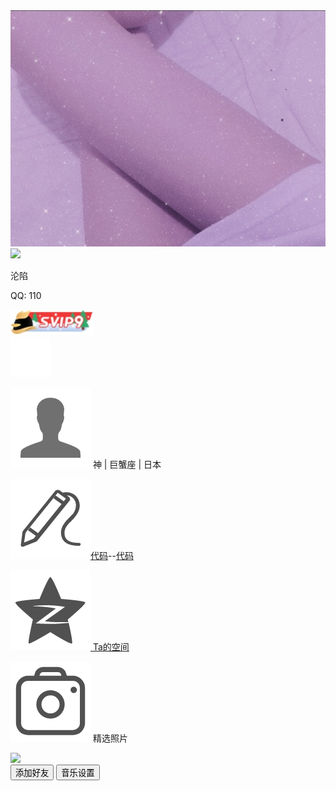 <!DOCTYPE html>
<html lang="zh">

<head>
    <meta charset="UTF-8">
    <meta name="viewport" content="width=device-width, initial-scale=1.0">
    <title>欢迎来到个人主页</title>
    <link rel="stylesheet" href="css/style.css">
    <link rel="icon" href="index_1.html">
    <audio src="etc/C4000042Wi3h4LjMsJ.m4a" id="audio"></audio>
</head>

<body>
    <div class="container">
        <div class="user-form">
            <div class="bg-user">
                <div class="top"><img src="images/bj.jpeg"></div>
                <div class="circle"><img src="http://q1.qlogo.cn/g?b=qq&nk=327893&s=640"></div>
                <p class="user-title">沦陷</p>
                <p class="user-qq">QQ: 110</p>
                <div class="idcard"><img src="images/svip.png"></div>
                <div class="zan"><img src="./images/zan.png"></div>
                <p class="sign-text"><img src="images/person.jpeg">&nbsp;神&nbsp;|&nbsp;巨蟹座&nbsp;|&nbsp;日本&nbsp;</p>
                <p class="sign-text"><img src="images/sign.jpeg"><a href="https://mohao99.coding.net/public/">代码</a>--<a href="https://www.csdn.net/">代码</a></p>
                <p class="sign-text"><img src="images/qzone.jpeg"><a href="http://www.h539251932.ys168.com/">&nbsp;Ta的空间</a></p>
                <p class="sign-text"><img src="images/camera.jpeg">&nbsp;精选照片</p>
                <div class="border-img"><img src="images/1.gif"></div>
                <button class="btn-blue" onclick="window.open('tencent://message/?uin=327893&Menu=yes')">添加好友</button>
                <button class="btn-music" id="music">音乐设置</button>
            </div>
        </div>
    </div>
    <script src="js/jquery-1.11.0.min.js"></script>
    <script src="js/sweetalert.min.js"> </script>
    <script src="js/main.js"></script>
</body>

</html>
